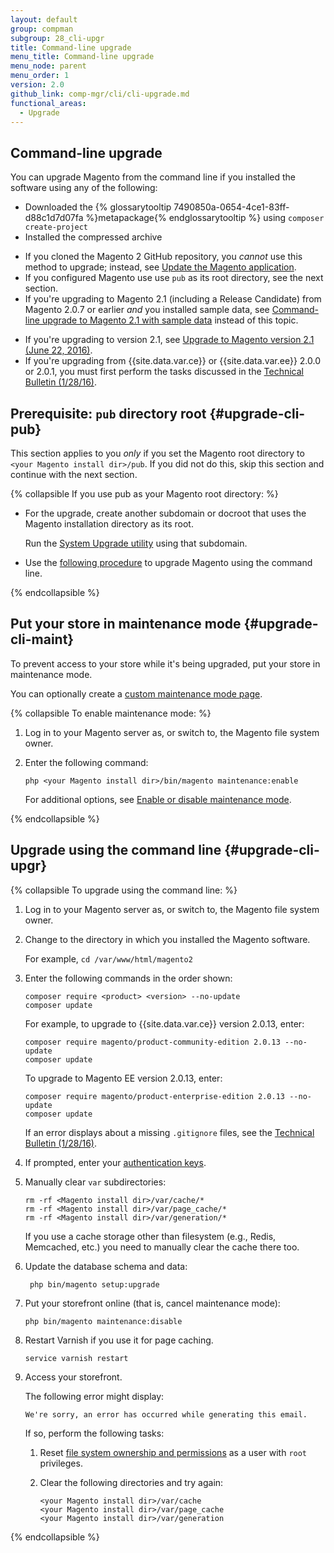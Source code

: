 ```yaml
---
layout: default
group: compman
subgroup: 28_cli-upgr
title: Command-line upgrade
menu_title: Command-line upgrade
menu_node: parent
menu_order: 1
version: 2.0
github_link: comp-mgr/cli/cli-upgrade.md
functional_areas:
  - Upgrade
---
```


## Command-line upgrade
You can upgrade Magento from the command line if you installed the software using any of the following:

*	Downloaded the {% glossarytooltip 7490850a-0654-4ce1-83ff-d88c1d7d07fa %}metapackage{% endglossarytooltip %} using `composer create-project`
*	Installed the compressed archive

<div class="bs-callout bs-callout-info" id="info">
 	<ul><li>If you cloned the Magento 2 GitHub repository, you <em>cannot</em> use this method to upgrade; instead, see <a href="{{page.baseurl}}install-gde/install/cli/dev_update-magento.html">Update the Magento application</a>.</li>
 		<li>If you configured Magento use use <code>pub</code> as its root directory, see the next section.</li>
 		<li>If you're upgrading to Magento 2.1 (including a Release Candidate) from Magento 2.0.7 or earlier <em>and</em> you installed sample data, see <a href="{{page.baseurl}}comp-mgr/cli/cli-rc1-samp.html">Command-line upgrade to Magento 2.1 with sample data</a> instead of this topic.</li></ul>
</div>

<div class="bs-callout bs-callout-warning">
    <ul><li>If you're upgrading to version 2.1, see <a href="{{ page.baseurl }}release-notes/tech_bull_21-upgrade.html">Upgrade to Magento version 2.1 (June 22, 2016)</a>.</li>
    	<li>If you're upgrading from {{site.data.var.ce}} or {{site.data.var.ee}} 2.0.0 or 2.0.1, you must first perform the tasks discussed in the <a href="{{page.baseurl}}release-notes/tech_bull_201-upgrade.html">Technical Bulletin (1/28/16)</a>.</li></ul>
</div>

## Prerequisite: `pub` directory root {#upgrade-cli-pub}
This section applies to you *only* if you set the Magento root directory to `<your Magento install dir>/pub`. If you did not do this, skip this section and continue with the next section.

{% collapsible If you use pub as your Magento root directory: %}

*	For the upgrade, create another subdomain or docroot that uses the Magento installation directory as its root.

	Run the [System Upgrade utility]({{page.baseurl}}comp-mgr/upgrader/upgrade-start.html) using that subdomain.
*	Use the [following procedure](#upgrade-cli-upgr) to upgrade Magento using the command line.

{% endcollapsible %}

## Put your store in maintenance mode {#upgrade-cli-maint}
To prevent access to your store while it's being upgraded, put your store in maintenance mode.

<div class="bs-callout bs-callout-info" id="info">
  	<p>You can optionally create a <a href="{{page.baseurl}}comp-mgr/trouble/cman/maint-mode.html">custom maintenance mode page</a>.</p>
</div>

{% collapsible To enable maintenance mode: %}

1.	Log in to your Magento server as, or switch to, the Magento file system owner.
2.	Enter the following command:

		php <your Magento install dir>/bin/magento maintenance:enable

	For additional options, see [Enable or disable maintenance mode]({{page.baseurl}}install-gde/install/cli/install-cli-subcommands-maint.html).

{% endcollapsible %}

## Upgrade using the command line {#upgrade-cli-upgr}

{% collapsible To upgrade using the command line: %}

1.	Log in to your Magento server as, or switch to, the Magento file system owner.
2.	Change to the directory in which you installed the Magento software.

	For example, `cd /var/www/html/magento2`
2.	Enter the following commands in the order shown:

		composer require <product> <version> --no-update
		composer update

	For example, to upgrade to {{site.data.var.ce}} version 2.0.13, enter:

		composer require magento/product-community-edition 2.0.13 --no-update
		composer update

	To upgrade to Magento EE version 2.0.13, enter:

		composer require magento/product-enterprise-edition 2.0.13 --no-update
		composer update

	<div class="bs-callout bs-callout-info" id="info">
  		<p>If an error displays about a missing <code>.gitignore</code> files, see the <a href="http://devdocs.magento.com/guides/v2.0/release-notes/tech_bull_201-upgrade.html#resolution2">Technical Bulletin (1/28/16)</a>.</p>
	</div>

3.	If prompted, enter your [authentication keys]({{page.baseurl}}comp-mgr/prereq/prereq_auth-token.html).
4.	Manually clear `var` subdirectories:

		rm -rf <Magento install dir>/var/cache/*
		rm -rf <Magento install dir>/var/page_cache/*
		rm -rf <Magento install dir>/var/generation/*

    <div class="bs-callout bs-callout-info" markdown="1">
    If you use a cache storage other than filesystem (e.g., Redis, Memcached, etc.) you need to manually clear the cache there too.
    </div>

4. Update the database schema and data:

		php bin/magento setup:upgrade
5.	Put your storefront online (that is, cancel maintenance mode):

		php bin/magento maintenance:disable
5.	Restart Varnish if you use it for page caching.

		service varnish restart
6.	Access your storefront.

	The following error might display:

		We're sorry, an error has occurred while generating this email.

	If so, perform the following tasks:

	1.	Reset [file system ownership and permissions]({{page.baseurl}}install-gde/prereq/file-system-perms.html) as a user with `root` privileges.
	2.	Clear the following directories and try again:

			<your Magento install dir>/var/cache
			<your Magento install dir>/var/page_cache
			<your Magento install dir>/var/generation

{% endcollapsible %}
